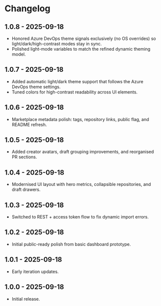 # Changelog

## 1.0.8 - 2025-09-18
- Honored Azure DevOps theme signals exclusively (no OS overrides) so light/dark/high-contrast modes stay in sync.
- Polished light-mode variables to match the refined dynamic theming model.

## 1.0.7 - 2025-09-18
- Added automatic light/dark theme support that follows the Azure DevOps theme settings.
- Tuned colors for high-contrast readability across UI elements.

## 1.0.6 - 2025-09-18
- Marketplace metadata polish: tags, repository links, public flag, and README refresh.

## 1.0.5 - 2025-09-18
- Added creator avatars, draft grouping improvements, and reorganised PR sections.

## 1.0.4 - 2025-09-18
- Modernised UI layout with hero metrics, collapsible repositories, and draft drawers.

## 1.0.3 - 2025-09-18
- Switched to REST + access token flow to fix dynamic import errors.

## 1.0.2 - 2025-09-18
- Initial public-ready polish from basic dashboard prototype.

## 1.0.1 - 2025-09-18
- Early iteration updates.

## 1.0.0 - 2025-09-18
- Initial release.
